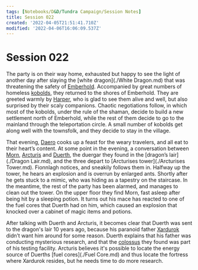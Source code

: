 ```yaml
---
tags: [Notebooks/D&D/Tundra Campaign/Session Notes]
title: Session 022
created: '2022-04-05T21:51:41.710Z'
modified: '2022-04-06T16:06:09.537Z'
---
```


# Session 022

The party is on their way home, exhausted but happy to see the light of another day after slaying the [white dragon](./White Dragon.md) that was threatening the safety of [Emberhold](./Emberhold). Accompanied by great numbers of homeless [kobolds](./Kobolds.md), they returned to the shores of Emberhold. They are greeted warmly by [Harper](./Harper.md), who is glad to see them alive and well, but also surprised by their scaly companions. Chaotic negotiations follow, in which most of the kobolds, under the rule of the shaman, decide to build a new settlement north of Emberhold, while the rest of them decide to go to the mainland through the teleportation circle. A small number of kobolds get along well with the townsfolk, and they decide to stay in the village. 

That evening, [Daero](./Daero.md) cooks up a feast for the weary travelers, and all eat to their heart’s content. At some point in the evening, a conversation between [Morn](./Morn.md), [Arcturis](./Arcturis.md) and [Duerth](./Duerth.md), the duergar they found in the [dragon’s lair](./Dragon Lair.md), and the three depart to [Arcturises tower](./Arcturises Tower.md). Fionnlagh notices, and sneakily follows them in. Halfway up the tower, he hears an explosion and is overrun by enlarged ants. Shortly after he gets stuck to a mimic, who was hiding as a tapestry on the staircase. In the meantime, the rest of the party has been alarmed, and manages to clean out the tower. On the upper floor they find Morn, fast asleep after being hit by a sleeping potion. It turns out his mace has reacted to one of the fuel cores that Duerth had on him, which caused an explosion that knocked over a cabinet of magic items and potions. 

After talking with Duerth and Arcturis, it becomes clear that Duerth was sent to the dragon's lair 10 years ago, because his paranoid father [Xardurok](./Xardurok.md) didn’t want him around for some reason. Duerth explains that his father was conducting mysterious research, and that the [colossus](./Colossus.md) they found was part of his testing facility. Arcturis believes it's possible to locate the energy source of Duerths [fuel cores](./Fuel Core.md) and thus locate the fortress where Xardurok resides, but he needs time to do more research. 

